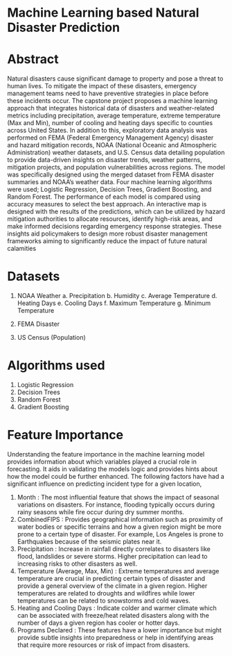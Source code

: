 # Machine Learning based Natural Disaster Prediction

# Abstract 
Natural disasters cause significant damage to property and pose a threat to human
lives. To mitigate the impact of these disasters, emergency management teams need to
have preventive strategies in place before these incidents occur. The capstone project
proposes a machine learning approach that integrates historical data of disasters and
weather-related metrics including precipitation, average temperature, extreme temperature (Max and Min), number of cooling and heating days specific to counties across
United States. In addition to this, exploratory data analysis was performed on FEMA
(Federal Emergency Management Agency) disaster and hazard mitigation records, NOAA
(National Oceanic and Atmospheric Administration) weather datasets, and U.S. Census data detailing population to provide data-driven insights on disaster trends, weather
patterns, mitigation projects, and population vulnerabilities across regions. The model
was specifically designed using the merged dataset from FEMA disaster summaries and
NOAA’s weather data. Four machine learning algorithms were used; Logistic Regression, Decision Trees, Gradient Boosting, and Random Forest. The performance of each
model is compared using accuracy measures to select the best approach. An interactive
map is designed with the results of the predictions, which can be utilized by hazard mitigation authorities to allocate resources, identify high-risk areas, and make informed
decisions regarding emergency response strategies. These insights aid policymakers to
design more robust disaster management frameworks aiming to significantly reduce
the impact of future natural calamities

# Datasets

1. NOAA Weather
  a. Precipitation
  b. Humidity
  c. Average Temperature
  d. Heating Days
  e. Cooling Days
  f. Maximum Temperature
  g. Minimum Temperature

2. FEMA Disaster
3. US Census (Population)

# Algorithms used

1. Logistic Regression
2. Decision Trees
3. Random Forest
4. Gradient Boosting

# Feature Importance

Understanding the feature importance in the machine learning model provides information about which variables played a crucial role in forecasting. It aids in validating
the models logic and provides hints about how the model could be further enhanced.
The following factors have had a significant influence on predicting incident type for a given location,
1. Month : The most influential feature that shows the impact of seasonal variations on disasters. For instance, flooding typically occurs during rainy seasons
while fire occur during dry summer months.
2. CombinedFIPS : Provides geographical information such as proximity of water
bodies or specific terrains and how a given region might be more prone to a certain type of disaster. For example, Los Angeles is prone to Earthquakes because
of the seismic plates near it.
3. Precipitation : Increase in rainfall directly correlates to disasters like flood,
landslides or severe storms. Higher precipitation can lead to increasing risks to
other disasters as well.
4. Temperature (Average, Max, Min) : Extreme temperatures and average temperature are crucial in predicting certain types of disaster and provide a general
overview of the climate in a given region. Higher temperatures are related to
droughts and wildfires while lower temperatures can be related to snowstorms
and cold waves.
5. Heating and Cooling Days : Indicate colder and warmer climate which can
be associated with freeze/heat related disasters along with the number of days a
given region has cooler or hotter days.
6. Programs Declared : These features have a lower importance but might provide
subtle insights into preparedness or help in identifying areas that require more
resources or risk of impact from disasters.







